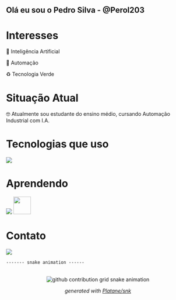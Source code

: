 ## Olá eu sou o Pedro Silva - @Perol203

# Interesses

🤖 Inteligência Artificial

🦾 Automação

♻️ Tecnologia Verde

# Situação Atual
🤓 Atualmente sou estudante do ensino médio, cursando Automação Industrial com I.A.

# Tecnologias que uso

<div aling="center">
  <img src="https://skillicons.dev/icons?i=ps,pr,ai,vscode"
</div>
  
# Aprendendo

<div aling="center">
  <img src="https://skillicons.dev/icons?i=github,html,gcp,py">
  <img src="https://cdn.discordapp.com/attachments/1109852762272968884/1371212802735345794/gemini-color_copiar.png?ex=682250f0&is=6820ff70&hm=5afa07f4837ab35e760636bce67546f83c66de7028b6a3ad5313aec4cdc64b89&" width=48 heith=48>
</div>

# Contato

<a href = "mailto:henrique260208@gmail.com"><img src="https://img.shields.io/badge/-Gmail-%23333?style=for-the-badge&logo=gmail&logoColor=white" target="_blank"></a>

    ------- snake animation ------
<div align="center">
  <br>
  <picture>
    <source media="(prefers-color-scheme: dark)" srcset="https://raw.githubusercontent.com/tempewda/tempewda/output/github-contribution-grid-snake-dark.svg">
    <source media="(prefers-color-scheme: light)" srcset="https://raw.githubusercontent.com/tempewda/tempewda/output/github-contribution-grid-snake.svg">
    <img alt="github contribution grid snake animation" src="https://raw.githubusercontent.com/Perol203tempewda/Perol203/output/github-contribution-grid-snake.svg">
  </picture>

_generated with [Platane/snk](https://github.com/Platane/snk)_
</div>

